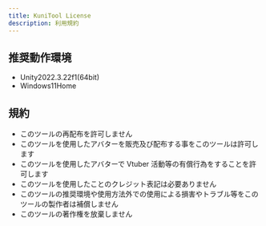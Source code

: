 ```yaml
---
title: KuniTool License
description: 利用規約
---
```


## 推奨動作環境

- Unity2022.3.22f1(64bit)
- Windows11Home

## 規約

- このツールの再配布を許可しません
- このツールを使用したアバターを販売及び配布する事をこのツールは許可します
- このツールを使用したアバターで Vtuber 活動等の有償行為をすることを許可します
- このツールを使用したことのクレジット表記は必要ありません
- このツールの推奨環境や使用方法外での使用による損害やトラブル等をこのツールの製作者は補償しません
- このツールの著作権を放棄しません
